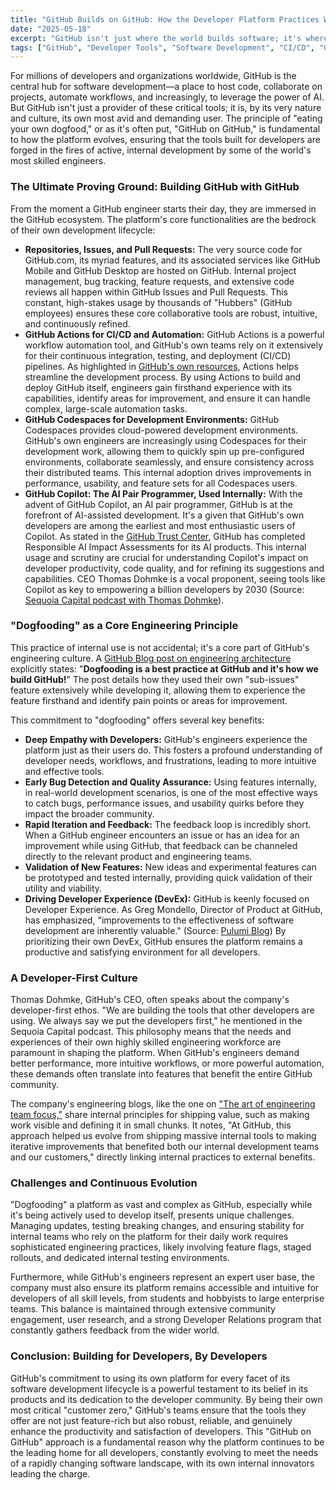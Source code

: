 ```yaml
---
title: "GitHub Builds on GitHub: How the Developer Platform Practices What It Preaches"
date: "2025-05-18"
excerpt: "GitHub isn't just where the world builds software; it's where GitHub itself is built. By rigorously using its own platform—from Issues and Actions to Codespaces and Copilot—GitHub's own engineering teams act as 'customer zero,' ensuring their tools are powerful, intuitive, and truly developer-first."
tags: ["GitHub", "Developer Tools", "Software Development", "CI/CD", "GitHub Actions", "GitHub Copilot", "GitHub Codespaces", "Dogfooding", "Company Culture", "DevEx", "Open Source"]
---
```


For millions of developers and organizations worldwide, GitHub is the central hub for software development—a place to host code, collaborate on projects, automate workflows, and increasingly, to leverage the power of AI. But GitHub isn't just a provider of these critical tools; it is, by its very nature and culture, its own most avid and demanding user. The principle of "eating your own dogfood," or as it's often put, "GitHub on GitHub," is fundamental to how the platform evolves, ensuring that the tools built for developers are forged in the fires of active, internal development by some of the world's most skilled engineers.

### The Ultimate Proving Ground: Building GitHub with GitHub

From the moment a GitHub engineer starts their day, they are immersed in the GitHub ecosystem. The platform's core functionalities are the bedrock of their own development lifecycle:

* **Repositories, Issues, and Pull Requests:** The very source code for GitHub.com, its myriad features, and its associated services like GitHub Mobile and GitHub Desktop are hosted on GitHub. Internal project management, bug tracking, feature requests, and extensive code reviews all happen within GitHub Issues and Pull Requests. This constant, high-stakes usage by thousands of "Hubbers" (GitHub employees) ensures these core collaborative tools are robust, intuitive, and continuously refined.
* **GitHub Actions for CI/CD and Automation:** GitHub Actions is a powerful workflow automation tool, and GitHub's own teams rely on it extensively for their continuous integration, testing, and deployment (CI/CD) pipelines. As highlighted in [GitHub's own resources](https://digital.ai/catalyst-blog/github-cicd/), Actions helps streamline the development process. By using Actions to build and deploy GitHub itself, engineers gain firsthand experience with its capabilities, identify areas for improvement, and ensure it can handle complex, large-scale automation tasks.
* **GitHub Codespaces for Development Environments:** GitHub Codespaces provides cloud-powered development environments. GitHub's own engineers are increasingly using Codespaces for their development work, allowing them to quickly spin up pre-configured environments, collaborate seamlessly, and ensure consistency across their distributed teams. This internal adoption drives improvements in performance, usability, and feature sets for all Codespaces users.
* **GitHub Copilot: The AI Pair Programmer, Used Internally:** With the advent of GitHub Copilot, an AI pair programmer, GitHub is at the forefront of AI-assisted development. It's a given that GitHub's own developers are among the earliest and most enthusiastic users of Copilot. As stated in the [GitHub Trust Center](https://github.com/trust-center), GitHub has completed Responsible AI Impact Assessments for its AI products. This internal usage and scrutiny are crucial for understanding Copilot's impact on developer productivity, code quality, and for refining its suggestions and capabilities. CEO Thomas Dohmke is a vocal proponent, seeing tools like Copilot as key to empowering a billion developers by 2030 (Source: [Sequoia Capital podcast with Thomas Dohmke](https://www.sequoiacap.com/podcast/training-data-thomas-dohmke/)).

### "Dogfooding" as a Core Engineering Principle

This practice of internal use is not accidental; it's a core part of GitHub's engineering culture. A [GitHub Blog post on engineering architecture](https://github.blog/engineering/architecture-optimization/introducing-sub-issues-enhancing-issue-management-on-github/) explicitly states: "**Dogfooding is a best practice at GitHub and it's how we build GitHub!**" The post details how they used their own "sub-issues" feature extensively while developing it, allowing them to experience the feature firsthand and identify pain points or areas for improvement.

This commitment to "dogfooding" offers several key benefits:

* **Deep Empathy with Developers:** GitHub's engineers experience the platform just as their users do. This fosters a profound understanding of developer needs, workflows, and frustrations, leading to more intuitive and effective tools.
* **Early Bug Detection and Quality Assurance:** Using features internally, in real-world development scenarios, is one of the most effective ways to catch bugs, performance issues, and usability quirks before they impact the broader community.
* **Rapid Iteration and Feedback:** The feedback loop is incredibly short. When a GitHub engineer encounters an issue or has an idea for an improvement while using GitHub, that feedback can be channeled directly to the relevant product and engineering teams.
* **Validation of New Features:** New ideas and experimental features can be prototyped and tested internally, providing quick validation of their utility and viability.
* **Driving Developer Experience (DevEx):** GitHub is keenly focused on Developer Experience. As Greg Mondello, Director of Product at GitHub, has emphasized, "improvements to the effectiveness of software development are inherently valuable." (Source: [Pulumi Blog](https://www.pulumi.com/blog/software-developer-experience-devex-devx-devops-culture/)) By prioritizing their own DevEx, GitHub ensures the platform remains a productive and satisfying environment for all developers.

### A Developer-First Culture

Thomas Dohmke, GitHub's CEO, often speaks about the company's developer-first ethos. "We are building the tools that other developers are using. We always say we put the developers first," he mentioned in the Sequoia Capital podcast. This philosophy means that the needs and experiences of their own highly skilled engineering workforce are paramount in shaping the platform. When GitHub's engineers demand better performance, more intuitive workflows, or more powerful automation, these demands often translate into features that benefit the entire GitHub community.

The company's engineering blogs, like the one on ["The art of engineering team focus,"](https://resources.github.com/developer-productivity/engineering-team-focus/?ref=feedle.world) share internal principles for shipping value, such as making work visible and defining it in small chunks. It notes, "At GitHub, this approach helped us evolve from shipping massive internal tools to making iterative improvements that benefited both our internal development teams and our customers," directly linking internal practices to external benefits.

### Challenges and Continuous Evolution

"Dogfooding" a platform as vast and complex as GitHub, especially while it's being actively used to develop itself, presents unique challenges. Managing updates, testing breaking changes, and ensuring stability for internal teams who rely on the platform for their daily work requires sophisticated engineering practices, likely involving feature flags, staged rollouts, and dedicated internal testing environments.

Furthermore, while GitHub's engineers represent an expert user base, the company must also ensure its platform remains accessible and intuitive for developers of all skill levels, from students and hobbyists to large enterprise teams. This balance is maintained through extensive community engagement, user research, and a strong Developer Relations program that constantly gathers feedback from the wider world.

### Conclusion: Building for Developers, By Developers

GitHub's commitment to using its own platform for every facet of its software development lifecycle is a powerful testament to its belief in its products and its dedication to the developer community. By being their own most critical "customer zero," GitHub's teams ensure that the tools they offer are not just feature-rich but also robust, reliable, and genuinely enhance the productivity and satisfaction of developers. This "GitHub on GitHub" approach is a fundamental reason why the platform continues to be the leading home for all developers, constantly evolving to meet the needs of a rapidly changing software landscape, with its own internal innovators leading the charge.